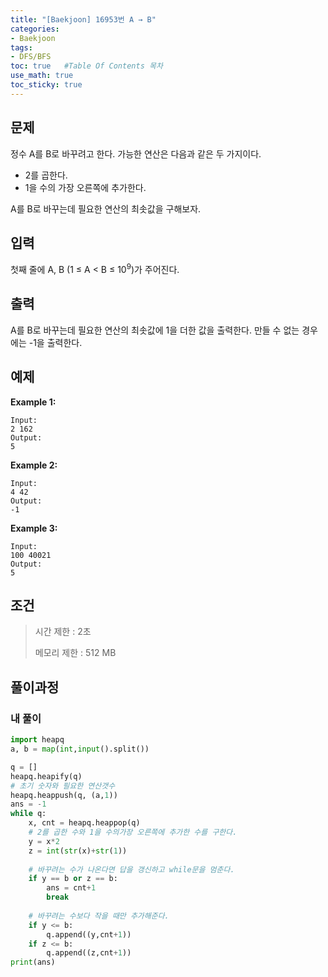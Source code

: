 ```yaml
---
title: "[Baekjoon] 16953번 A → B"
categories: 
- Baekjoon
tags:
- DFS/BFS
toc: true   #Table Of Contents 목차 
use_math: true
toc_sticky: true
---
```


## 문제

정수 A를 B로 바꾸려고 한다. 가능한 연산은 다음과 같은 두 가지이다.

- 2를 곱한다.
- 1을 수의 가장 오른쪽에 추가한다. 

A를 B로 바꾸는데 필요한 연산의 최솟값을 구해보자.

## 입력

첫째 줄에 A, B (1 ≤ A < B ≤ $10^9$)가 주어진다.

## 출력

A를 B로 바꾸는데 필요한 연산의 최솟값에 1을 더한 값을 출력한다. 만들 수 없는 경우에는 -1을 출력한다.

## 예제

**Example 1:**

```
Input: 
2 162
Output: 
5
```

**Example 2:**

```
Input:
4 42
Output:
-1
```

**Example 3:**

```
Input:
100 40021
Output:
5
```

## 조건

> 시간 제한 : 2초
>
> 메모리 제한 : 512 MB

## 풀이과정

### 내 풀이

```python
import heapq
a, b = map(int,input().split())

q = []
heapq.heapify(q)
# 초기 숫자와 필요한 연산갯수
heapq.heappush(q, (a,1))
ans = -1
while q:
    x, cnt = heapq.heappop(q)
    # 2를 곱한 수와 1을 수의가장 오른쪽에 추가한 수를 구한다.
    y = x*2
    z = int(str(x)+str(1))
    
    # 바꾸려는 수가 나온다면 답을 갱신하고 while문을 멈춘다.
    if y == b or z == b:
        ans = cnt+1
        break
	
    # 바꾸려는 수보다 작을 때만 추가해준다.
    if y <= b:
        q.append((y,cnt+1))
    if z <= b:
        q.append((z,cnt+1))  
print(ans)
```

